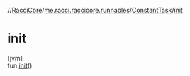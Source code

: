 //[RacciCore](../../../index.md)/[me.racci.raccicore.runnables](../index.md)/[ConstantTask](index.md)/[init](init.md)

# init

[jvm]\
fun [init](init.md)()
